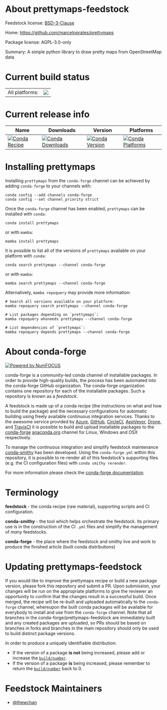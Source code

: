 About prettymaps-feedstock
==========================

Feedstock license: [BSD-3-Clause](https://github.com/conda-forge/prettymaps-feedstock/blob/main/LICENSE.txt)

Home: https://github.com/marceloprates/prettymaps

Package license: AGPL-3.0-only

Summary: A simple python library to draw pretty maps from OpenStreetMap data

Current build status
====================


<table><tr><td>All platforms:</td>
    <td>
      <a href="https://dev.azure.com/conda-forge/feedstock-builds/_build/latest?definitionId=14954&branchName=main">
        <img src="https://dev.azure.com/conda-forge/feedstock-builds/_apis/build/status/prettymaps-feedstock?branchName=main">
      </a>
    </td>
  </tr>
</table>

Current release info
====================

| Name | Downloads | Version | Platforms |
| --- | --- | --- | --- |
| [![Conda Recipe](https://img.shields.io/badge/recipe-prettymaps-green.svg)](https://anaconda.org/conda-forge/prettymaps) | [![Conda Downloads](https://img.shields.io/conda/dn/conda-forge/prettymaps.svg)](https://anaconda.org/conda-forge/prettymaps) | [![Conda Version](https://img.shields.io/conda/vn/conda-forge/prettymaps.svg)](https://anaconda.org/conda-forge/prettymaps) | [![Conda Platforms](https://img.shields.io/conda/pn/conda-forge/prettymaps.svg)](https://anaconda.org/conda-forge/prettymaps) |

Installing prettymaps
=====================

Installing `prettymaps` from the `conda-forge` channel can be achieved by adding `conda-forge` to your channels with:

```
conda config --add channels conda-forge
conda config --set channel_priority strict
```

Once the `conda-forge` channel has been enabled, `prettymaps` can be installed with `conda`:

```
conda install prettymaps
```

or with `mamba`:

```
mamba install prettymaps
```

It is possible to list all of the versions of `prettymaps` available on your platform with `conda`:

```
conda search prettymaps --channel conda-forge
```

or with `mamba`:

```
mamba search prettymaps --channel conda-forge
```

Alternatively, `mamba repoquery` may provide more information:

```
# Search all versions available on your platform:
mamba repoquery search prettymaps --channel conda-forge

# List packages depending on `prettymaps`:
mamba repoquery whoneeds prettymaps --channel conda-forge

# List dependencies of `prettymaps`:
mamba repoquery depends prettymaps --channel conda-forge
```


About conda-forge
=================

[![Powered by
NumFOCUS](https://img.shields.io/badge/powered%20by-NumFOCUS-orange.svg?style=flat&colorA=E1523D&colorB=007D8A)](https://numfocus.org)

conda-forge is a community-led conda channel of installable packages.
In order to provide high-quality builds, the process has been automated into the
conda-forge GitHub organization. The conda-forge organization contains one repository
for each of the installable packages. Such a repository is known as a *feedstock*.

A feedstock is made up of a conda recipe (the instructions on what and how to build
the package) and the necessary configurations for automatic building using freely
available continuous integration services. Thanks to the awesome service provided by
[Azure](https://azure.microsoft.com/en-us/services/devops/), [GitHub](https://github.com/),
[CircleCI](https://circleci.com/), [AppVeyor](https://www.appveyor.com/),
[Drone](https://cloud.drone.io/welcome), and [TravisCI](https://travis-ci.com/)
it is possible to build and upload installable packages to the
[conda-forge](https://anaconda.org/conda-forge) [anaconda.org](https://anaconda.org/)
channel for Linux, Windows and OSX respectively.

To manage the continuous integration and simplify feedstock maintenance
[conda-smithy](https://github.com/conda-forge/conda-smithy) has been developed.
Using the ``conda-forge.yml`` within this repository, it is possible to re-render all of
this feedstock's supporting files (e.g. the CI configuration files) with ``conda smithy rerender``.

For more information please check the [conda-forge documentation](https://conda-forge.org/docs/).

Terminology
===========

**feedstock** - the conda recipe (raw material), supporting scripts and CI configuration.

**conda-smithy** - the tool which helps orchestrate the feedstock.
                   Its primary use is in the construction of the CI ``.yml`` files
                   and simplify the management of *many* feedstocks.

**conda-forge** - the place where the feedstock and smithy live and work to
                  produce the finished article (built conda distributions)


Updating prettymaps-feedstock
=============================

If you would like to improve the prettymaps recipe or build a new
package version, please fork this repository and submit a PR. Upon submission,
your changes will be run on the appropriate platforms to give the reviewer an
opportunity to confirm that the changes result in a successful build. Once
merged, the recipe will be re-built and uploaded automatically to the
`conda-forge` channel, whereupon the built conda packages will be available for
everybody to install and use from the `conda-forge` channel.
Note that all branches in the conda-forge/prettymaps-feedstock are
immediately built and any created packages are uploaded, so PRs should be based
on branches in forks and branches in the main repository should only be used to
build distinct package versions.

In order to produce a uniquely identifiable distribution:
 * If the version of a package **is not** being increased, please add or increase
   the [``build/number``](https://docs.conda.io/projects/conda-build/en/latest/resources/define-metadata.html#build-number-and-string).
 * If the version of a package **is** being increased, please remember to return
   the [``build/number``](https://docs.conda.io/projects/conda-build/en/latest/resources/define-metadata.html#build-number-and-string)
   back to 0.

Feedstock Maintainers
=====================

* [@thewchan](https://github.com/thewchan/)

